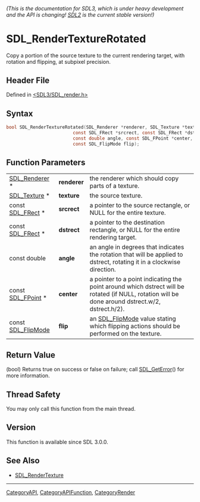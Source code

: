 ###### (This is the documentation for SDL3, which is under heavy development and the API is changing! [SDL2](https://wiki.libsdl.org/SDL2/) is the current stable version!)
# SDL_RenderTextureRotated

Copy a portion of the source texture to the current rendering target, with rotation and flipping, at subpixel precision.

## Header File

Defined in [<SDL3/SDL_render.h>](https://github.com/libsdl-org/SDL/blob/main/include/SDL3/SDL_render.h)

## Syntax

```c
bool SDL_RenderTextureRotated(SDL_Renderer *renderer, SDL_Texture *texture,
                         const SDL_FRect *srcrect, const SDL_FRect *dstrect,
                         const double angle, const SDL_FPoint *center,
                         const SDL_FlipMode flip);
```

## Function Parameters

|                                    |              |                                                                                                                                                  |
| ---------------------------------- | ------------ | ------------------------------------------------------------------------------------------------------------------------------------------------ |
| [SDL_Renderer](SDL_Renderer) *     | **renderer** | the renderer which should copy parts of a texture.                                                                                               |
| [SDL_Texture](SDL_Texture) *       | **texture**  | the source texture.                                                                                                                              |
| const [SDL_FRect](SDL_FRect) *     | **srcrect**  | a pointer to the source rectangle, or NULL for the entire texture.                                                                               |
| const [SDL_FRect](SDL_FRect) *     | **dstrect**  | a pointer to the destination rectangle, or NULL for the entire rendering target.                                                                 |
| const double                       | **angle**    | an angle in degrees that indicates the rotation that will be applied to dstrect, rotating it in a clockwise direction.                           |
| const [SDL_FPoint](SDL_FPoint) *   | **center**   | a pointer to a point indicating the point around which dstrect will be rotated (if NULL, rotation will be done around dstrect.w/2, dstrect.h/2). |
| const [SDL_FlipMode](SDL_FlipMode) | **flip**     | an [SDL_FlipMode](SDL_FlipMode) value stating which flipping actions should be performed on the texture.                                         |

## Return Value

(bool) Returns true on success or false on failure; call
[SDL_GetError](SDL_GetError)() for more information.

## Thread Safety

You may only call this function from the main thread.

## Version

This function is available since SDL 3.0.0.

## See Also

- [SDL_RenderTexture](SDL_RenderTexture)

----
[CategoryAPI](CategoryAPI), [CategoryAPIFunction](CategoryAPIFunction), [CategoryRender](CategoryRender)

